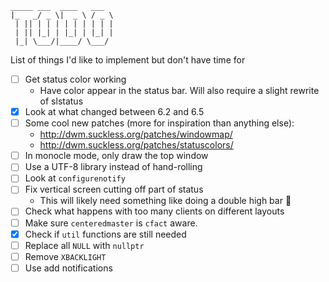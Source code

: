  ```
 _____ ___  ____   ___
|_   _/ _ \|  _ \ / _ \
  | || | | | | | | | | |
  | || |_| | |_| | |_| |
  |_| \___/|____/ \___/
```

List of things I'd like to implement but don't have time for

* [ ] Get status color working
  * Have color appear in the status bar. Will also require a slight rewrite of slstatus
* [X] Look at what changed between 6.2 and 6.5
* [ ] Some cool new patches (more for inspiration than anything else):
  * http://dwm.suckless.org/patches/windowmap/
  * http://dwm.suckless.org/patches/statuscolors/
* [ ] In monocle mode, only draw the top window
* [ ] Use a UTF-8 library instead of hand-rolling
* [ ] Look at `configurenotify`
* [ ] Fix vertical screen cutting off part of status
  * This will likely need something like doing a double high bar 🤷
* [ ] Check what happens with too many clients on different layouts
* [ ] Make sure `centeredmaster` is `cfact` aware.
* [X] Check if `util` functions are still needed
* [ ] Replace all `NULL` with `nullptr`
* [ ] Remove `XBACKLIGHT`
* [ ] Use add notifications
